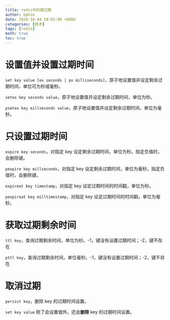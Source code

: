 ```yaml
---
title: redis中的键过期
author: Uphie
date: 2020-10-04 10:05:00 +0800
categories: [技术]
tags: [redis]
math: true
toc: true
---
```


# 设置值并设置过期时间

`set key value [ex seconds | px milliseconds]`，原子地设置值并设定剩余过期时间，单位可为秒或毫秒。

`setex key seconds value`，原子地设置值并设定剩余过期时间，单位为秒。

`psetex key millseconds value`，原子地设置值并设定剩余过期时间，单位为毫秒。

# 只设置过期时间

`expire key seconds`，对指定 key 设定剩余过期时间，单位为秒。指定负值时，会删除键。

`pexpire key millseconds`，对指定 key 设定剩余过期时间，单位为毫秒。指定负值时，会删除键。

`expireat key timestamp`，对指定 key 设定过期时间的时间戳，单位为秒。

`pexpireat key milltimestamp`，对指定 key 设定过期时间的时间戳，单位为毫秒。

# 获取过期剩余时间

`ttl key`，查询过期剩余时间，单位为秒。-1，键没有设置过期时间；-2，键不存在

`pttl key`，查询过期剩余时间，单位毫秒。-1，键没有设置过期时间；-2，键不存在

# 取消过期

`persist key`，删除 key 的过期时间设置。

`set key value` 除了会设置值外，还会**删除** key 的过期时间设置。
